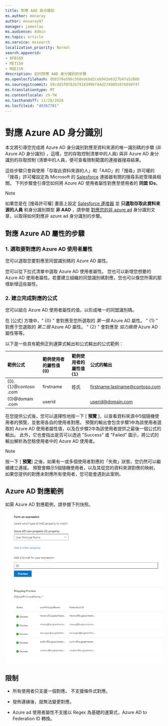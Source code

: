 ```yaml
---
title: 對應 AAD 身分識別
ms.author: monaray
author: monaray97
manager: jameslau
ms.audience: Admin
ms.topic: article
ms.service: mssearch
localization_priority: Normal
search.appverid:
- BFB160
- MET150
- MOE150
description: 如何對應 AAD 身分識別的步驟
ms.openlocfilehash: db0378e596c560edebd2ceb942e6327b47a5286b
ms.sourcegitcommit: 59cdd3f0f82b7918399bf44d27d9891076090f4f
ms.translationtype: MT
ms.contentlocale: zh-TW
ms.lasthandoff: 11/20/2020
ms.locfileid: "49367701"
---
```

# <a name="map-your-azure-ad-identities"></a>對應 Azure AD 身分識別  

本文將引導您完成將 Azure AD 身分識別對應至資料來源的唯一識別碼的步驟 (非 Azure AD 身分識別) ，這樣，您的存取控制清單中的人員) 與非 Azure AD 身分識別的存取控制 (清單中的人員，便可查看限制範圍的連接器搜尋結果。

這些步驟只會與使用「存取此資料來源的人」和「AAD」的「搜尋」許可權的「搜尋」許可權設定為 Microsoft 的 [Salesforce](salesforce-connector.md) 連接器有關的搜尋系統管理員相關。 下列步驟會引導您如何將 Azure AD 使用者屬性對應至使用者的 **同盟 IDs**。

>[!NOTE]
>如果您是在 [搜尋許可權] 畫面上設定 [Salesforce 連接器](salesforce-connector.md) 並 **只選取存取此資料來源的人員** 和身分識別類型 **非 AAD** ，請參閱 [對應您的非 azure ad](map-non-aad.md) 身分識別文章，以取得如何對應非 azure ad 身分識別的步驟。  

## <a name="steps-for-mapping-your-azure-ad-properties"></a>對應 Azure AD 屬性的步驟

### <a name="1-select-azure-ad-user-properties-to-map"></a>1. 選取要對應的 Azure AD 使用者屬性

您可以選取您要對應至同盟識別碼的 Azure AD 屬性。

您可以從下拉式清單中選取 Azure AD 使用者屬性。 您也可以新增您想要的 Azure AD 使用者屬性。若要建立組織的同盟識別碼對應，您也可以像您所需的那樣新增這些屬性。

### <a name="2-create-formula-to-complete-mapping"></a>2. 建立完成對應的公式

您可以組合 Azure AD 使用者屬性的值，以形成唯一的同盟識別碼。

在 [公式] 方塊中，" {0} " 會對應至您所選取的 *第一個* Azure AD 屬性。 " {1} " 對應于您選取的 *第二個* Azure AD 屬性。 " {2} " 會對應至 *協力廠商* Azure AD 屬性等等。  

以下是一些具有範例正則運算式輸出和公式輸出的公式範例：

| 範例公式                  | 範例使用者的屬性值 {0}                 | 範例使用者的屬性值 {1}           | 公式的輸出                  |
| :------------------- | :------------------- |:---------------|:---------------|
| {0}.{1}@contoso .com  | firstname | 姓氏 |firstname.lastname@contoso.com
| {0}@domain .com                 | userid                 |             |userid@domain.com

在您提供公式後，您可以選擇性地按一下 [ **預覽** ]，以查看資料來源中5個隨機使用者的預覽，並套用各自的使用者對應。 預覽的輸出會包含步驟1中為該使用者選取的 Azure AD 使用者屬性值，以及在步驟2中為該使用者提供之最後一個公式的輸出。 此外，它也會指出是否可以透過 "Success" 或 "Failed" 圖示，將公式的輸出解析為您租使用者中的 Azure AD 使用者。  

>[!NOTE]
>按一下 [ **預覽**] 之後，如果有一或多個使用者對應的「失敗」狀態，您仍然可以繼續建立連接。 預覽會顯示5個隨機使用者，以及其從您的資料來源對應的映射。 如果您提供的對應未對應所有使用者，您可能會遇到此案例。

## <a name="sample-azure-ad-mapping"></a>Azure AD 對應範例

如需 Azure AD 對應範例，請參閱下列快照。

![如何填滿 Azure AD 對應頁面的範例快照](media/aad-mapping.png)

## <a name="limitations"></a>限制  

- 所有使用者只支援一個對應。 不支援條件式對應。  

- 發佈連線後，就無法變更對應。  

- Azure ad 使用者屬性不支援以 Regex 為基礎的運算式，Azure AD to Federation ID 轉換。